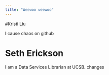 ```yaml
---
title: "Weewoo weewoo"
---
```


#Kristi Liu

I cause chaos on github


# Seth Erickson

I am a Data Services Librarian at UCSB. 
changes
